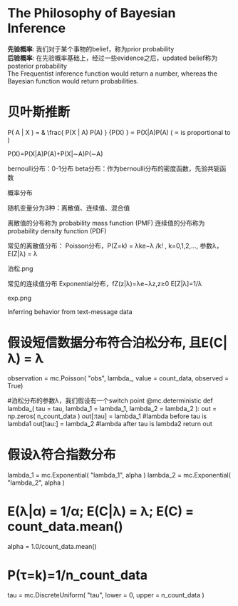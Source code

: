 # The Philosophy of Bayesian Inference

**先验概率**: 我们对于某个事物的belief，称为prior probability  
**后验概率**: 在先验概率基础上，经过一些evidence之后，updated belief称为posterior probability  
The Frequentist inference function would return a number, whereas the Bayesian function would return probabilities.  

# 贝叶斯推断

P( A | X ) = & \\frac{ P(X | A) P(A) } {P(X) }
            ∝ P(X|A)P(A)  ( ∝ is proportional to )

 P(X)=P(X|A)P(A)+P(X|∼A)P(∼A)


bernoulli分布：0-1分布 
beta分布：作为bernoulli分布的密度函数，先验共轭函数

概率分布

随机变量分为3种：离散值、连续值、混合值

离散值的分布称为 probability mass function (PMF)
连续值的分布称为 probability density function (PDF)

常见的离散值分布：
Poisson分布，P(Z=k) = λke−λ /k! , k=0,1,2,…, 参数λ，E(Z|λ) = λ

泊松.png

常见的连续值分布
Exponential分布，fZ(z|λ)=λe−λz,z≥0  E[Z|λ]=1/λ

exp.png

Inferring behavior from text-message data

# 假设短信数据分布符合泊松分布, 且E(C|λ) = λ
observation = mc.Poisson( "obs", lambda_, value = count_data, observed = True)

#泊松分布的参数λ，我们假设有一个switch point
@mc.deterministic
def lambda_( tau = tau, lambda_1 = lambda_1, lambda_2 = lambda_2 ):
    out = np.zeros( n_count_data ) 
    out[:tau] = lambda_1     #lambda before tau is lambda1
    out[tau:] = lambda_2     #lambda after tau is lambda2
    return out

 

# 假设λ符合指数分布

lambda_1 = mc.Exponential( "lambda_1", alpha )
lambda_2 = mc.Exponential( "lambda_2", alpha )

 

# E(λ|α) = 1/α; E(C|λ) = λ; E(C) = count_data.mean()

alpha = 1.0/count_data.mean()

 

# P(τ=k)=1/n_count_data

tau = mc.DiscreteUniform( "tau", lower = 0, upper = n_count_data )